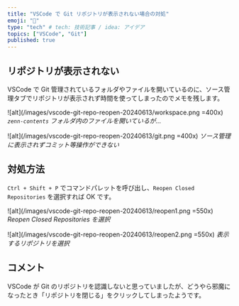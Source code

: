 ```yaml
---
title: "VSCode で Git リポジトリが表示されない場合の対処"
emoji: "🔌"
type: "tech" # tech: 技術記事 / idea: アイデア
topics: ["VSCode", "Git"]
published: true
---
```


## リポジトリが表示されない

VSCode で Git 管理されているフォルダやファイルを開いているのに、ソース管理タブでリポジトリが表示されず時間を使ってしまったのでメモを残します。

![alt](/images/vscode-git-repo-reopen-20240613/workspace.png =400x)
*`zenn-contents` フォルダ内のファイルを開いているが...*

![alt](/images/vscode-git-repo-reopen-20240613/git.png =400x)
*ソース管理に表示されずコミット等操作ができない*

## 対処方法

`Ctrl + Shift + P` でコマンドパレットを呼び出し、`Reopen Closed Repositories` を選択すれば OK です。

![alt](/images/vscode-git-repo-reopen-20240613/reopen1.png =550x)
*Reopen Closed Repositories を選択*

![alt](/images/vscode-git-repo-reopen-20240613/reopen2.png =550x)
*表示するリポジトリを選択*

## コメント

VSCode が Git のリポジトリを認識しないと思っていましたが、どうやら邪魔になったとき「リポジトリを閉じる」をクリックしてしまったようです。
